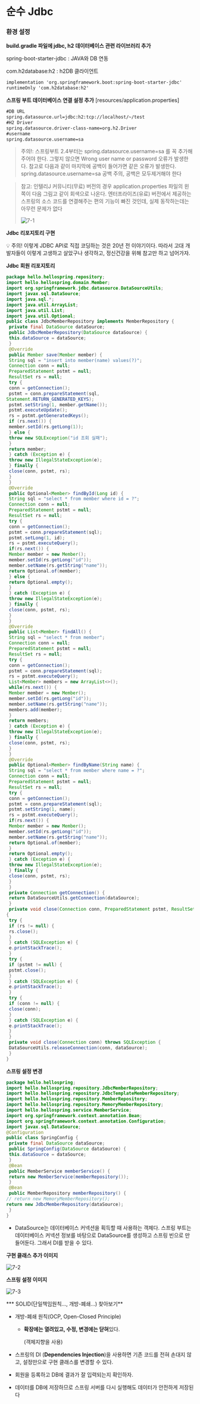 # 순수 Jdbc

### 환경 설정

**build.gradle 파일에 jdbc, h2 데이터베이스 관련 라이브러리 추가**

spring-boot-starter-jdbc : JAVA와 DB 연동

com.h2database:h2 : h2DB 클라이언트

```xml
implementation 'org.springframework.boot:spring-boot-starter-jdbc'
runtimeOnly 'com.h2database:h2'
```

**스프링 부트 데이터베이스 연결 설정 추가**
[resources/application.properties]

```xml
#DB URL
spring.datasource.url=jdbc:h2:tcp://localhost/~/test
#H2 Driver
spring.datasource.driver-class-name=org.h2.Driver
#username
spring.datasource.username=sa
```

> 주의!: 스프링부트 2.4부터는 spring.datasource.username=sa 를 꼭 추가해주어야 한다. 
그렇지 않으면 Wrong user name or password 오류가 발생한다. 
참고로 다음과 같이 마지막에 공백이 들어가면 같은 오류가 발생한다.
spring.datasource.username=sa 공백 주의, 공백은 모두제거해야 한다
> 

> 참고: 인텔리J 커뮤니티(무료) 버전의 경우 application.properties 파일의 왼쪽이 다음 그림고 같이 회색으로 나온다. 
엔터프라이즈(유료) 버전에서 제공하는 스프링의 소스 코드를 연결해주는 편의 기능이 빠진 것인데, 실제 동작하는데는 아무런 문제가 없다
> 
> 
> ![7-1](https://user-images.githubusercontent.com/78712704/208229660-105a7eda-2b74-4409-9605-5853526422dc.png)
> 

**Jdbc 리포지토리 구현**

<aside>
💡 주의! 이렇게 JDBC API로 직접 코딩하는 것은 20년 전 이야기이다. 
따라서 고대 개발자들이 이렇게 고생하고 살았구나 생각하고, 
정신건강을 위해 참고만 하고 넘어가자.

</aside>

**Jdbc 회원 리포지토리**

```java
package hello.hellospring.repository;
import hello.hellospring.domain.Member;
import org.springframework.jdbc.datasource.DataSourceUtils;
import javax.sql.DataSource;
import java.sql.*;
import java.util.ArrayList;
import java.util.List;
import java.util.Optional;
public class JdbcMemberRepository implements MemberRepository {
 private final DataSource dataSource;
 public JdbcMemberRepository(DataSource dataSource) {
 this.dataSource = dataSource;
 }
 @Override
 public Member save(Member member) {
 String sql = "insert into member(name) values(?)";
 Connection conn = null;
 PreparedStatement pstmt = null;
 ResultSet rs = null;
 try {
 conn = getConnection();
 pstmt = conn.prepareStatement(sql,
Statement.RETURN_GENERATED_KEYS);
 pstmt.setString(1, member.getName());
 pstmt.executeUpdate();
 rs = pstmt.getGeneratedKeys();
 if (rs.next()) {
 member.setId(rs.getLong(1));
 } else {
 throw new SQLException("id 조회 실패");
 }
 return member;
 } catch (Exception e) {
 throw new IllegalStateException(e);
 } finally {
 close(conn, pstmt, rs);
 }
 }
 @Override
 public Optional<Member> findById(Long id) {
 String sql = "select * from member where id = ?";
 Connection conn = null;
 PreparedStatement pstmt = null;
 ResultSet rs = null;
 try {
 conn = getConnection();
 pstmt = conn.prepareStatement(sql);
 pstmt.setLong(1, id);
 rs = pstmt.executeQuery();
 if(rs.next()) {
 Member member = new Member();
 member.setId(rs.getLong("id"));
 member.setName(rs.getString("name"));
 return Optional.of(member);
 } else {
 return Optional.empty();
 }
 } catch (Exception e) {
 throw new IllegalStateException(e);
 } finally {
 close(conn, pstmt, rs);
 }
 }
 @Override
 public List<Member> findAll() {
 String sql = "select * from member";
 Connection conn = null;
 PreparedStatement pstmt = null;
 ResultSet rs = null;
 try {
 conn = getConnection();
 pstmt = conn.prepareStatement(sql);
 rs = pstmt.executeQuery();
 List<Member> members = new ArrayList<>();
 while(rs.next()) {
 Member member = new Member();
 member.setId(rs.getLong("id"));
 member.setName(rs.getString("name"));
 members.add(member);
 }
 return members;
 } catch (Exception e) {
 throw new IllegalStateException(e);
 } finally {
 close(conn, pstmt, rs);
 }
 }
 @Override
 public Optional<Member> findByName(String name) {
 String sql = "select * from member where name = ?";
 Connection conn = null;
 PreparedStatement pstmt = null;
 ResultSet rs = null;
 try {
 conn = getConnection();
 pstmt = conn.prepareStatement(sql);
 pstmt.setString(1, name);
 rs = pstmt.executeQuery();
 if(rs.next()) {
 Member member = new Member();
 member.setId(rs.getLong("id"));
 member.setName(rs.getString("name"));
 return Optional.of(member);
 }
 return Optional.empty();
 } catch (Exception e) {
 throw new IllegalStateException(e);
 } finally {
 close(conn, pstmt, rs);
 }
 }
 private Connection getConnection() {
 return DataSourceUtils.getConnection(dataSource);
 }
 private void close(Connection conn, PreparedStatement pstmt, ResultSet rs)
{
 try {
 if (rs != null) {
 rs.close();
 }
 } catch (SQLException e) {
 e.printStackTrace();
 }
 try {
 if (pstmt != null) {
 pstmt.close();
 }
 } catch (SQLException e) {
 e.printStackTrace();
 }
 try {
 if (conn != null) {
 close(conn);
 }
 } catch (SQLException e) {
 e.printStackTrace();
 }
 }
 private void close(Connection conn) throws SQLException {
 DataSourceUtils.releaseConnection(conn, dataSource);
 }
}
```

**스프링 설정 변경**

```java
package hello.hellospring;
import hello.hellospring.repository.JdbcMemberRepository;
import hello.hellospring.repository.JdbcTemplateMemberRepository;
import hello.hellospring.repository.MemberRepository;
import hello.hellospring.repository.MemoryMemberRepository;
import hello.hellospring.service.MemberService;
import org.springframework.context.annotation.Bean;
import org.springframework.context.annotation.Configuration;
import javax.sql.DataSource;
@Configuration
public class SpringConfig {
 private final DataSource dataSource;
 public SpringConfig(DataSource dataSource) {
 this.dataSource = dataSource;
 }
 @Bean
 public MemberService memberService() {
 return new MemberService(memberRepository());
 }
 @Bean
 public MemberRepository memberRepository() {
// return new MemoryMemberRepository();
return new JdbcMemberRepository(dataSource);
 }
}
```

- DataSource는 데이터베이스 커넥션을 획득할 때 사용하는 객체다.
스프링 부트는 데이터베이스 커넥션 정보를 바탕으로 DataSource를 생성하고 스프링 빈으로 만들어둔다. 
그래서 DI를 받을 수 있다.

**구현 클래스 추가 이미지**

![7-2](https://user-images.githubusercontent.com/78712704/208229666-35de7cf4-68fe-4779-b761-0dc119b85c53.png)

**스프링 설정 이미지**

![7-3](https://user-images.githubusercontent.com/78712704/208229670-ffc2e877-e66e-48bb-bcdd-7a2a02183493.png)

 *** SOLID(단일책임원칙…, 개방-폐쇄...) 찾아보기**

- 개방-폐쇄 원칙(OCP, Open-Closed Principle)
    - **확장에는 열려있고, 수정, 변경에는 닫혀**있다.
        
        (객체지향을 사용)
        
- 스프링의 DI (**Dependencies Injection**)을 사용하면 기존 코드를 전혀 손대지 않고, 설정만으로 구현 클래스를 변경할 수 있다.
- 회원을 등록하고 DB에 결과가 잘 입력되는지 확인하자.
- 데이터를 DB에 저장하므로 스프링 서버를 다시 실행해도 데이터가 안전하게 저장된다
